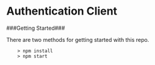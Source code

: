 # Authentication Client

###Getting Started###

There are two methods for getting started with this repo.

```
	> npm install
	> npm start
```
